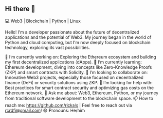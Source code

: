 ## Hi there 👋

💻 Web3 | Blockchain | Python | Linux

Hello! I'm a developer passionate about the future of decentralized applications and the potential of Web3. My journey began in the world of Python and cloud computing, but I'm now deeply focused on blockchain technology, exploring its vast possibilities.

🔭 I’m currently working on: Exploring the Ethereum ecosystem and building my first decentralized applications (dApps).
🌱 I’m currently learning: Ethereum development, diving into concepts like Zero-Knowledge Proofs (ZKP) and smart contracts with Solidity.
👯 I’m looking to collaborate on: Innovative Web3 projects, especially those focused on decentralized finance (DeFi) or security solutions using ZKP.
🤔 I’m looking for help with: Best practices for smart contract security and optimizing gas costs on the Ethereum network.
💬 Ask me about: Web3, Ethereum, Python, or my journey from traditional software development to the blockchain space.
📫 How to reach me: https://github.com/rickalx | Feel free to reach out via rcrdfj@gmail.com!
😄 Pronouns: He/him
